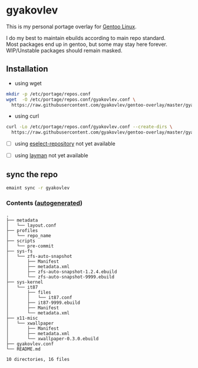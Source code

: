 # gyakovlev 
This is my personal portage overlay for [Gentoo Linux](https://gentoo.org/).

I do my best to maintain ebuilds according to main repo standard.  
Most packages end up in gentoo, but some may stay here forever.  
WIP/Unstable packages should remain masked.  

## Installation

- using wget
```sh
mkdir -p /etc/portage/repos.conf
wget  -O /etc/portage/repos.conf/gyakovlev.conf \
  https://raw.githubusercontent.com/gyakovlev/gentoo-overlay/master/gyakovlev.conf
```

- using curl
```sh
curl -Lo /etc/portage/repos.conf/gyakovlev.conf --create-dirs \
  https://raw.githubusercontent.com/gyakovlev/gentoo-overlay/master/gyakovlev.conf
```


- [ ] using [eselect-repository](https://packages.gentoo.org/packages/app-eselect/eselect-repository) not yet available
- [ ] using [layman](https://packages.gentoo.org/packages/app-portage/layman) not yet available


## sync the repo

```sh
emaint sync -r gyakovlev
```

### Contents ([autogenerated](scripts/pre-commit))
[comment]: # (text below will be generated using pre-commit hook. this line is not visible when rendered.)
````
.
├── metadata
│   └── layout.conf
├── profiles
│   └── repo_name
├── scripts
│   └── pre-commit
├── sys-fs
│   └── zfs-auto-snapshot
│       ├── Manifest
│       ├── metadata.xml
│       ├── zfs-auto-snapshot-1.2.4.ebuild
│       └── zfs-auto-snapshot-9999.ebuild
├── sys-kernel
│   └── it87
│       ├── files
│       │   └── it87.conf
│       ├── it87-9999.ebuild
│       ├── Manifest
│       └── metadata.xml
├── x11-misc
│   └── xwallpaper
│       ├── Manifest
│       ├── metadata.xml
│       └── xwallpaper-0.3.0.ebuild
├── gyakovlev.conf
└── README.md

10 directories, 16 files
````
